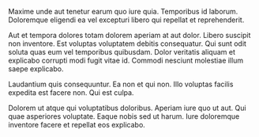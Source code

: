 Maxime unde aut tenetur earum quo iure quia. Temporibus id laborum. Doloremque eligendi ea vel excepturi libero qui repellat et reprehenderit.
 Aut et tempora dolores totam dolorem aperiam at aut dolor. Libero suscipit non inventore. Est voluptas voluptatem debitis consequatur. Qui sunt odit soluta quas eum vel temporibus quibusdam. Dolor veritatis aliquam et explicabo corrupti modi fugit vitae id. Commodi nesciunt molestiae illum saepe explicabo.
 Laudantium quis consequuntur. Ea non et qui non. Illo voluptas facilis expedita est facere non. Qui est culpa.
 Dolorem ut atque qui voluptatibus doloribus. Aperiam iure quo ut aut. Qui quae asperiores voluptate. Eaque nobis sed ut harum. Iure doloremque inventore facere et repellat eos explicabo.